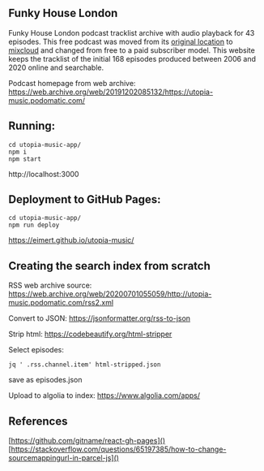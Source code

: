 ## Funky House London 

Funky House London podcast tracklist archive with audio playback for 43 episodes. This free podcast was moved from its [original location](https://utopia-music.podomatic.com/) to [mixcloud](https://mixcloud.com/UtopiaFunkyHouseLondon/) and changed from free to a paid subscriber model. This website keeps the tracklist of the initial 168 episodes produced between 2006 and 2020 online and searchable. 

Podcast homepage from web archive: https://web.archive.org/web/20191202085132/https://utopia-music.podomatic.com/

## Running:
```
cd utopia-music-app/
npm i
npm start
```
http://localhost:3000

## Deployment to GitHub Pages:
```
cd utopia-music-app/
npm run deploy
```
https://eimert.github.io/utopia-music/

## Creating the search index from scratch

RSS web archive source: https://web.archive.org/web/20200701055059/http://utopia-music.podomatic.com/rss2.xml

Convert to JSON: https://jsonformatter.org/rss-to-json

Strip html: https://codebeautify.org/html-stripper

Select episodes:
```
jq ' .rss.channel.item' html-stripped.json
```
save as episodes.json

Upload to algolia to index: https://www.algolia.com/apps/

## References
[https://github.com/gitname/react-gh-pages]()
[https://stackoverflow.com/questions/65197385/how-to-change-sourcemappingurl-in-parcel-js]()